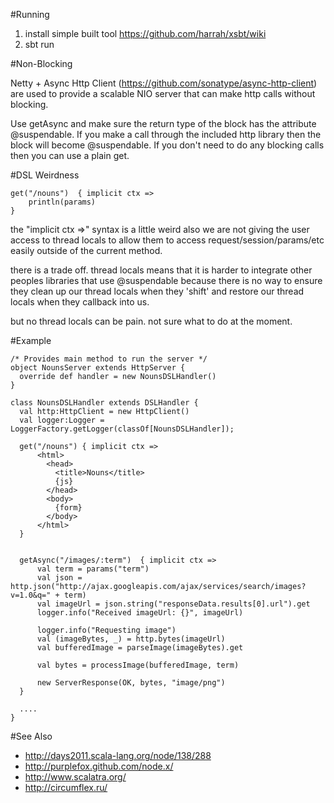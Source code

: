 #Running

1. install simple built tool https://github.com/harrah/xsbt/wiki
2. sbt run

#Non-Blocking

Netty + Async Http Client (https://github.com/sonatype/async-http-client) are used to provide a scalable NIO server that can make 
http calls without blocking.

Use getAsync and make sure the return type of the block has the attribute @suspendable. If you make a call through the included
http library then the block will become @suspendable. If you don't need to do any blocking calls then you can use a plain
get.

#DSL Weirdness

    get("/nouns")  { implicit ctx =>
        println(params)
    }


the "implicit ctx =>" syntax is a little weird also we are not giving the user access to thread locals to allow them to access request/session/params/etc easily outside of the current method. 

there is a trade off. thread locals means that it is harder to integrate other peoples libraries that use @suspendable because there is no way to ensure they clean up our thread locals when they 'shift' and restore our thread locals when they callback into us. 

but no thread locals can be pain. not sure what to do at the moment.

#Example

    /* Provides main method to run the server */
    object NounsServer extends HttpServer {
      override def handler = new NounsDSLHandler()
    }

    class NounsDSLHandler extends DSLHandler {
      val http:HttpClient = new HttpClient()
      val logger:Logger = LoggerFactory.getLogger(classOf[NounsDSLHandler]);

      get("/nouns") { implicit ctx =>
          <html>
            <head>
              <title>Nouns</title>
              {js}
            </head>
            <body>
              {form}
            </body>
          </html>
      }

 
      getAsync("/images/:term")  { implicit ctx =>
          val term = params("term")
          val json = http.json("http://ajax.googleapis.com/ajax/services/search/images?v=1.0&q=" + term)
          val imageUrl = json.string("responseData.results[0].url").get
          logger.info("Received imageUrl: {}", imageUrl)

          logger.info("Requesting image")
          val (imageBytes, _) = http.bytes(imageUrl)
          val bufferedImage = parseImage(imageBytes).get

          val bytes = processImage(bufferedImage, term)
         
          new ServerResponse(OK, bytes, "image/png")
      }

      ....
    }

#See Also
* http://days2011.scala-lang.org/node/138/288
* http://purplefox.github.com/node.x/
* http://www.scalatra.org/
* http://circumflex.ru/
